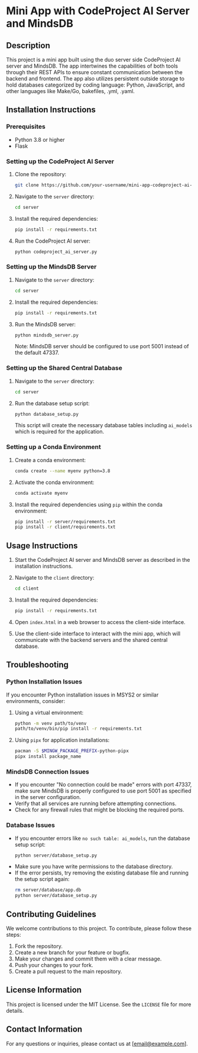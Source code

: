 # Mini App with CodeProject AI Server and MindsDB

## Description

This project is a mini app built using the duo server side CodeProject AI server and MindsDB. The app intertwines the capabilities of both tools through their REST APIs to ensure constant communication between the backend and frontend. The app also utilizes persistent outside storage to hold databases categorized by coding language: Python, JavaScript, and other languages like Make/Go, bakefiles, .yml, .yaml.

## Installation Instructions

### Prerequisites

- Python 3.8 or higher
- Flask

### Setting up the CodeProject AI Server

1. Clone the repository:

   ```bash
   git clone https://github.com/your-username/mini-app-codeproject-ai-mindsdb.git
   ```

2. Navigate to the `server` directory:

   ```bash
   cd server
   ```

3. Install the required dependencies:

   ```bash
   pip install -r requirements.txt
   ```

4. Run the CodeProject AI server:

   ```bash
   python codeproject_ai_server.py
   ```

### Setting up the MindsDB Server

1. Navigate to the `server` directory:

   ```bash
   cd server
   ```

2. Install the required dependencies:

   ```bash
   pip install -r requirements.txt
   ```

3. Run the MindsDB server:

   ```bash
   python mindsdb_server.py
   ```

   Note: MindsDB server should be configured to use port 5001 instead of the default 47337.

### Setting up the Shared Central Database

1. Navigate to the `server` directory:

   ```bash
   cd server
   ```

2. Run the database setup script:

   ```bash
   python database_setup.py
   ```

   This script will create the necessary database tables including `ai_models` which is required for the application.

### Setting up a Conda Environment

1. Create a conda environment:

   ```bash
   conda create --name myenv python=3.8
   ```

2. Activate the conda environment:

   ```bash
   conda activate myenv
   ```

3. Install the required dependencies using `pip` within the conda environment:

   ```bash
   pip install -r server/requirements.txt
   pip install -r client/requirements.txt
   ```

## Usage Instructions

1. Start the CodeProject AI server and MindsDB server as described in the installation instructions.

2. Navigate to the `client` directory:

   ```bash
   cd client
   ```

3. Install the required dependencies:

   ```bash
   pip install -r requirements.txt
   ```

4. Open `index.html` in a web browser to access the client-side interface.

5. Use the client-side interface to interact with the mini app, which will communicate with the backend servers and the shared central database.

## Troubleshooting

### Python Installation Issues
If you encounter Python installation issues in MSYS2 or similar environments, consider:

1. Using a virtual environment:
   ```bash
   python -m venv path/to/venv
   path/to/venv/bin/pip install -r requirements.txt
   ```

2. Using `pipx` for application installations:
   ```bash
   pacman -S $MINGW_PACKAGE_PREFIX-python-pipx
   pipx install package_name
   ```

### MindsDB Connection Issues
- If you encounter "No connection could be made" errors with port 47337, make sure MindsDB is properly configured to use port 5001 as specified in the server configuration.
- Verify that all services are running before attempting connections.
- Check for any firewall rules that might be blocking the required ports.

### Database Issues
- If you encounter errors like `no such table: ai_models`, run the database setup script:
  ```bash
  python server/database_setup.py
  ```
- Make sure you have write permissions to the database directory.
- If the error persists, try removing the existing database file and running the setup script again:
  ```bash
  rm server/database/app.db
  python server/database_setup.py
  ```

## Contributing Guidelines

We welcome contributions to this project. To contribute, please follow these steps:

1. Fork the repository.
2. Create a new branch for your feature or bugfix.
3. Make your changes and commit them with a clear message.
4. Push your changes to your fork.
5. Create a pull request to the main repository.

## License Information

This project is licensed under the MIT License. See the `LICENSE` file for more details.

## Contact Information

For any questions or inquiries, please contact us at [email@example.com].
